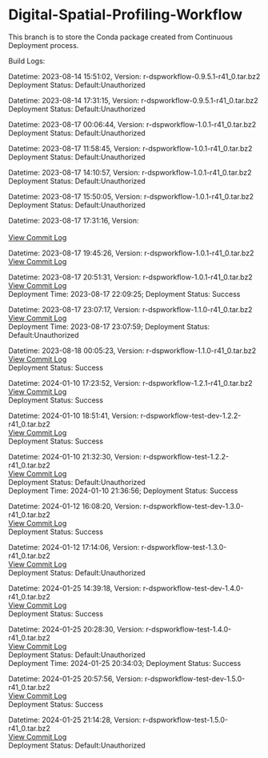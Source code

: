 # Digital-Spatial-Profiling-Workflow

This branch is to store the Conda package created from Continuous Deployment process.

Build Logs:

Datetime: 2023-08-14 15:51:02, Version:  r-dspworkflow-0.9.5.1-r41_0.tar.bz2
<br>Deployment Status: Default:Unauthorized

Datetime: 2023-08-14 17:31:15, Version:  r-dspworkflow-0.9.5.1-r41_0.tar.bz2
<br>Deployment Status: Default:Unauthorized

Datetime: 2023-08-17 00:06:44, Version:  r-dspworkflow-1.0.1-r41_0.tar.bz2
<br>Deployment Status: Default:Unauthorized

Datetime: 2023-08-17 11:58:45, Version:  r-dspworkflow-1.0.1-r41_0.tar.bz2
<br>Deployment Status: Default:Unauthorized

Datetime: 2023-08-17 14:10:57, Version:  r-dspworkflow-1.0.1-r41_0.tar.bz2
<br>Deployment Status: Default:Unauthorized

Datetime: 2023-08-17 15:50:05, Version:  r-dspworkflow-1.0.1-r41_0.tar.bz2
<br>Deployment Status: Default:Unauthorized

Datetime: 2023-08-17 17:31:16, Version:  
<br>[View Commit Log](Commit_Log_.log)

Datetime: 2023-08-17 19:45:26, Version:  r-dspworkflow-1.0.1-r41_0.tar.bz2
<br>[View Commit Log](Commit_Log_r-dspworkflow-1.0.1-r41_0.log)

Datetime: 2023-08-17 20:51:31, Version:  r-dspworkflow-1.0.1-r41_0.tar.bz2
<br>[View Commit Log](Commit_Log_r-dspworkflow-1.0.1-r41_0.log)
<br>Deployment Time: 2023-08-17 22:09:25; Deployment Status: Success

Datetime: 2023-08-17 23:07:17, Version:  r-dspworkflow-1.1.0-r41_0.tar.bz2
<br>[View Commit Log](Commit_Log_r-dspworkflow-1.1.0-r41_0.log)
<br>Deployment Time: 2023-08-17 23:07:59; Deployment Status: Default:Unauthorized

Datetime: 2023-08-18 00:05:23, Version:  r-dspworkflow-1.1.0-r41_0.tar.bz2
<br>[View Commit Log](Commit_Log_r-dspworkflow-1.1.0-r41_0.log)
<br>Deployment Status: Success

Datetime: 2024-01-10 17:23:52, Version:  r-dspworkflow-1.2.1-r41_0.tar.bz2
<br>[View Commit Log](Commit_Log_r-dspworkflow-1.2.1-r41_0.log)
<br>Deployment Status: Success

Datetime: 2024-01-10 18:51:41, Version:  r-dspworkflow-test-dev-1.2.2-r41_0.tar.bz2
<br>[View Commit Log](Commit_Log_r-dspworkflow-test-dev-1.2.2-r41_0.log)
<br>Deployment Status: Success

Datetime: 2024-01-10 21:32:30, Version:  r-dspworkflow-test-1.2.2-r41_0.tar.bz2
<br>[View Commit Log](Commit_Log_r-dspworkflow-test-1.2.2-r41_0.log)
<br>Deployment Status: Default:Unauthorized
<br>Deployment Time: 2024-01-10 21:36:56; Deployment Status: Success

Datetime: 2024-01-12 16:08:20, Version:  r-dspworkflow-test-dev-1.3.0-r41_0.tar.bz2
<br>[View Commit Log](Commit_Log_r-dspworkflow-test-dev-1.3.0-r41_0.log)
<br>Deployment Status: Success

Datetime: 2024-01-12 17:14:06, Version:  r-dspworkflow-test-1.3.0-r41_0.tar.bz2
<br>[View Commit Log](Commit_Log_r-dspworkflow-test-1.3.0-r41_0.log)
<br>Deployment Status: Default:Unauthorized

Datetime: 2024-01-25 14:39:18, Version:  r-dspworkflow-test-dev-1.4.0-r41_0.tar.bz2
<br>[View Commit Log](Commit_Log_r-dspworkflow-test-dev-1.4.0-r41_0.log)
<br>Deployment Status: Success

Datetime: 2024-01-25 20:28:30, Version:  r-dspworkflow-test-1.4.0-r41_0.tar.bz2
<br>[View Commit Log](Commit_Log_r-dspworkflow-test-1.4.0-r41_0.log)
<br>Deployment Status: Default:Unauthorized
<br>Deployment Time: 2024-01-25 20:34:03; Deployment Status: Success

Datetime: 2024-01-25 20:57:56, Version:  r-dspworkflow-test-dev-1.5.0-r41_0.tar.bz2
<br>[View Commit Log](Commit_Log_r-dspworkflow-test-dev-1.5.0-r41_0.log)
<br>Deployment Status: Success

Datetime: 2024-01-25 21:14:28, Version:  r-dspworkflow-test-1.5.0-r41_0.tar.bz2
<br>[View Commit Log](Commit_Log_r-dspworkflow-test-1.5.0-r41_0.log)
<br>Deployment Status: Default:Unauthorized
